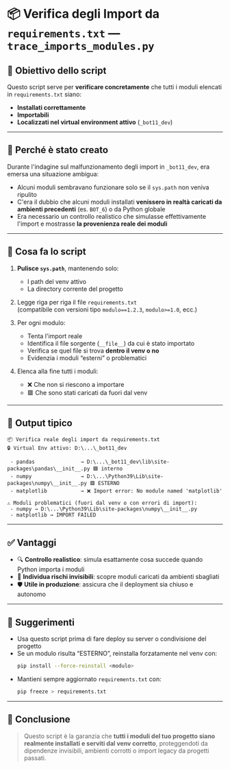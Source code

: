 # 📦 Verifica degli Import da `requirements.txt` — `trace_imports_modules.py`

## 🎯 Obiettivo dello script

Questo script serve per **verificare concretamente** che tutti i moduli elencati in `requirements.txt` siano:
- **Installati correttamente**
- **Importabili**
- **Localizzati nel virtual environment attivo** (`_bot11_dev`)

---

## 🧠 Perché è stato creato

Durante l'indagine sul malfunzionamento degli import in `_bot11_dev`, era emersa una situazione ambigua:
- Alcuni moduli sembravano funzionare solo se il `sys.path` non veniva ripulito
- C'era il dubbio che alcuni moduli installati **venissero in realtà caricati da ambienti precedenti** (es. `BOT_6`) o da Python globale
- Era necessario un controllo realistico che simulasse effettivamente l'import e mostrasse **la provenienza reale dei moduli**

---

## 🧪 Cosa fa lo script

1. **Pulisce `sys.path`**, mantenendo solo:
   - I path del venv attivo
   - La directory corrente del progetto

2. Legge riga per riga il file `requirements.txt`  
   (compatibile con versioni tipo `modulo==1.2.3`, `modulo>=1.0`, ecc.)

3. Per ogni modulo:
   - Tenta l'import reale
   - Identifica il file sorgente (`__file__`) da cui è stato importato
   - Verifica se quel file si trova **dentro il venv o no**
   - Evidenzia i moduli “esterni” o problematici

4. Elenca alla fine tutti i moduli:
   - ❌ Che non si riescono a importare
   - 🟥 Che sono stati caricati da fuori dal venv

---

## 🧾 Output tipico

```
📦 Verifica reale degli import da requirements.txt
🔒 Virtual Env attivo: D:\...\_bot11_dev

 - pandas               → D:\...\_bot11_dev\lib\site-packages\pandas\__init__.py 🟩 interno
 - numpy                → D:\...\Python39\Lib\site-packages\numpy\__init__.py 🟥 ESTERNO
 - matplotlib           → ❌ Import error: No module named 'matplotlib'

⚠️ Moduli problematici (fuori dal venv o con errori di import):
 - numpy → D:\...\Python39\Lib\site-packages\numpy\__init__.py
 - matplotlib → IMPORT FAILED
```

---

## ✅ Vantaggi

- 🔍 **Controllo realistico**: simula esattamente cosa succede quando Python importa i moduli
- 🚨 **Individua rischi invisibili**: scopre moduli caricati da ambienti sbagliati
- 🛡️ **Utile in produzione**: assicura che il deployment sia chiuso e autonomo

---

## 🔐 Suggerimenti

- Usa questo script prima di fare deploy su server o condivisione del progetto
- Se un modulo risulta “ESTERNO”, reinstalla forzatamente nel venv con:
  ```bash
  pip install --force-reinstall <modulo>
  ```
- Mantieni sempre aggiornato `requirements.txt` con:
  ```bash
  pip freeze > requirements.txt
  ```

---

## 📌 Conclusione

> Questo script è la garanzia che **tutti i moduli del tuo progetto siano realmente installati e serviti dal venv corretto**, proteggendoti da dipendenze invisibili, ambienti corrotti o import legacy da progetti passati.